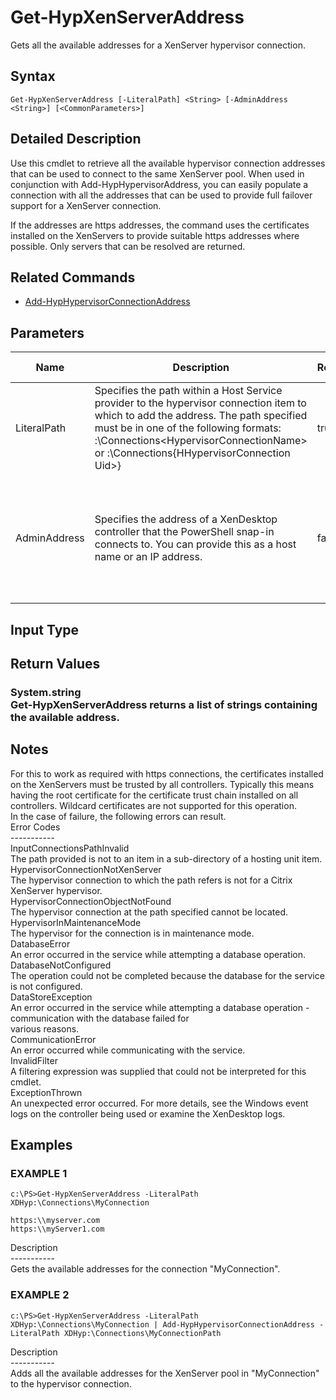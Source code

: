 ﻿# Get-HypXenServerAddress

   Gets all the available addresses for a XenServer hypervisor connection.

## Syntax
```
Get-HypXenServerAddress [-LiteralPath] <String> [-AdminAddress <String>] [<CommonParameters>]
```

## Detailed Description
   Use this cmdlet to retrieve all the available hypervisor connection addresses that can be used to connect to the same XenServer pool.  When used in conjunction with Add-HypHypervisorAddress, you can easily populate a connection with all the addresses that can be used to provide full failover support for a XenServer connection.

If the addresses are https addresses, the command uses the certificates installed on the XenServers to provide suitable https addresses where possible.  Only servers that can be resolved are returned.

## Related Commands
  * [Add-HypHypervisorConnectionAddress](Add-HypHypervisorConnectionAddress.html)
## Parameters

| Name   | Description | Required? | Pipeline Input | Default Value |
| --- | --- | --- | --- | --- |
| LiteralPath | Specifies the path within a Host Service provider to the hypervisor connection item to which to add the address. The path specified must be in one of the following formats: <drive>:\Connections\<HypervisorConnectionName> or  <drive>:\Connections\{HHypervisorConnection Uid>} | true | true (ByValue) |  |
| AdminAddress | Specifies the address of a XenDesktop controller that the PowerShell snap-in connects to.  You can provide this as a host name or an IP address. | false | false | LocalHost. Once a value is provided by any cmdlet, this value becomes the default. |

## Input Type
### 
   
## Return Values
### System.string<br>   Get-HypXenServerAddress returns a list of strings containing the available address.
   ## Notes
   For this to work as required with https connections, the certificates installed on the XenServers must be trusted by all controllers.  Typically this means having the root certificate for the certificate trust chain installed on all controllers.  Wildcard certificates are not supported for this operation.<br>    In the case of failure, the following errors can result.<br>    Error Codes<br>    -----------<br>    InputConnectionsPathInvalid<br>    The path provided is not to an item in a sub-directory of a hosting unit item.<br>    HypervisorConnectionNotXenServer<br>    The hypervisor connection to which the path refers is not for a Citrix XenServer hypervisor.<br>    HypervisorConnectionObjectNotFound<br>    The hypervisor connection at the path specified cannot be located.<br>    HypervisorInMaintenanceMode<br>    The hypervisor for the connection is in maintenance mode.<br>    DatabaseError<br>    An error occurred in the service while attempting a database operation.<br>    DatabaseNotConfigured<br>    The operation could not be completed because the database for the service is not configured.<br>    DataStoreException<br>    An error occurred in the service while attempting a database operation - communication with the database failed for<br>    various reasons.<br>    CommunicationError<br>    An error occurred while communicating with the service.<br>    InvalidFilter<br>    A filtering expression was supplied that could not be interpreted for this cmdlet.<br>    ExceptionThrown<br>    An unexpected error occurred.  For more details, see the Windows event logs on the controller being used or examine the XenDesktop logs.
## Examples

### EXAMPLE 1
```
c:\PS>Get-HypXenServerAddress -LiteralPath XDHyp:\Connections\MyConnection

https:\\myserver.com
https:\\myServer1.com
```
   Description<br>-----------<br>Gets the available addresses for the connection "MyConnection".
### EXAMPLE 2
```
c:\PS>Get-HypXenServerAddress -LiteralPath XDHyp:\Connections\MyConnection | Add-HypHypervisorConnectionAddress -LiteralPath XDHyp:\Connections\MyConnectionPath
```
   Description<br>-----------<br>Adds all the available addresses for the XenServer pool in "MyConnection" to the hypervisor connection.
